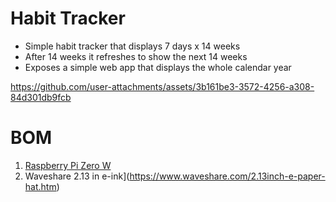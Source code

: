 # Habit Tracker

- Simple habit tracker that displays 7 days x 14 weeks
- After 14 weeks it refreshes to show the next 14 weeks
- Exposes a simple web app that displays the whole calendar year


https://github.com/user-attachments/assets/3b161be3-3572-4256-a308-84d301db9fcb

# BOM

1. [Raspberry Pi Zero W](https://www.raspberrypi.com/products/raspberry-pi-zero-w/)
2. Waveshare 2.13 in e-ink](https://www.waveshare.com/2.13inch-e-paper-hat.htm)


